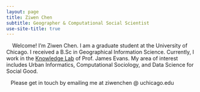 ```yaml
---
layout: page
title: Ziwen Chen
subtitle: Geographer & Computational Social Scientist
use-site-title: true
---
```


&nbsp;&nbsp;&nbsp; Welcome! I’m Ziwen Chen. I am a graduate student at the University of Chicago. I received a B.Sc in Geographical Information Science. Currently, I work in the [Knowledge Lab](https://www.knowledgelab.org/) of Prof. James Evans. My area of interest includes Urban Informatics, Computational Sociology, and Data Science for Social Good.

&nbsp;&nbsp;&nbsp;Please get in touch by emailing me at ziwenchen @ uchicago.edu